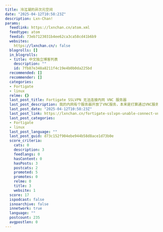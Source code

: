 ```yaml
---
title: 泠泫凝的异次元空间
date: "2025-04-12T10:58:23Z"
description: Lxn-Chan!
params:
  feedlink: https://lxnchan.cn/atom.xml
  feedtype: atom
  feedid: 73eb7123031b4ee62ca3ca58cd41b6b9
  websites:
    https://lxnchan.cn/: false
  blogrolls: []
  in_blogrolls:
  - title: 中文独立博客列表
    description: ""
    id: 7fb87e348a8211f4c19e4b0b0da225bd
  recommended: []
  recommender: []
  categories:
  - Fortigate
  - linux
  relme: {}
  last_post_title: Fortigate SSLVPN 无法连接内网 VNC 服务器
  last_post_description: 我的内网有个服务器开放了VNC服务，本来是打算通过VNC服务远程访问内网的桌面，但是VNC的端口一经开放就“好评如潮”，实属难绷。
  last_post_date: "2025-04-12T10:58:23Z"
  last_post_link: https://lxnchan.cn/fortigate-sslvpn-unable-connect-vnc.html
  last_post_categories:
  - Fortigate
  - linux
  last_post_language: ""
  last_post_guid: d73c152f904ebe944b58d8ace1d73b0e
  score_criteria:
    cats: 0
    description: 3
    feedlangs: 0
    hasContent: 0
    hasPosts: 3
    postcats: 2
    promoted: 5
    promotes: 0
    relme: 0
    title: 3
    website: 1
  score: 17
  ispodcast: false
  isnoarchive: false
  innetwork: true
  language: ""
  postcount: 235
  avgpostlen: 0
---
```

